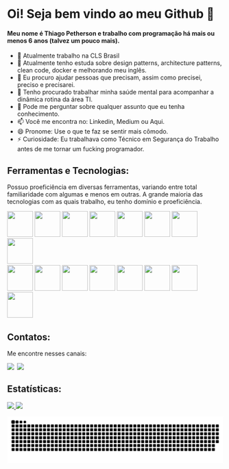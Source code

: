 # Oi! Seja bem vindo ao meu Github 👋
#### Meu nome é Thiago Petherson e trabalho com programação há mais ou menos 6 anos (talvez um pouco mais).

<!--
**thiagopetherson/ThiagoPetherson** is a ✨ _special_ ✨ repository because its `README.md` (this file) appears on your GitHub profile.
-->

- 🔭 Atualmente trabalho na CLS Brasil
- 🌱 Atualmente tenho estuda sobre design patterns, architecture patterns, clean code, docker e melhorando meu inglês.
- 👯 Eu procuro ajudar pessoas que precisam, assim como precisei, preciso e precisarei.
- 🤔 Tenho procurado trabalhar minha saúde mental para acompanhar a dinâmica rotina da área TI.
- 💬 Pode me perguntar sobre qualquer assunto que eu tenha conhecimento.
- 📫 Você me encontra no: Linkedin, Medium ou Aqui.
- 😄 Pronome: Use o que te faz se sentir mais cômodo.
- ⚡ Curiosidade: Eu trabalhava como Técnico em Segurança do Trabalho antes de me tornar um fucking programador.

## Ferramentas e Tecnologias:
Possuo proeficiência em diversas ferramentas, variando entre total familiaridade com algumas e menos em outras. A grande maioria das tecnologias com as quais trabalho, eu tenho domínio e proeficiência.<br>

<div>
<img loading="lazy" src="https://cdn.jsdelivr.net/gh/devicons/devicon/icons/html5/html5-original.svg" width="60" height="60"/> <img loading="lazy" src="https://cdn.jsdelivr.net/gh/devicons/devicon/icons/css3/css3-original.svg" width="60" height="60"/> <img loading="lazy" src="https://cdn.jsdelivr.net/gh/devicons/devicon/icons/sass/sass-original.svg" width="60" height="60"/> <img loading="lazy" src="https://cdn.jsdelivr.net/gh/devicons/devicon/icons/bootstrap/bootstrap-original.svg" width="60" height="60"/> <img loading="lazy" src="https://cdn.jsdelivr.net/gh/devicons/devicon/icons/php/php-original.svg" width="60" height="60"/> <img loading="lazy" src="https://cdn.jsdelivr.net/gh/devicons/devicon/icons/laravel/laravel-original.svg" width="60" height="60"/> <img loading="lazy" src="https://cdn.jsdelivr.net/gh/devicons/devicon/icons/javascript/javascript-original.svg" width="60" height="60"/> <img loading="lazy" src="https://cdn.jsdelivr.net/gh/devicons/devicon/icons/vuejs/vuejs-original.svg" width="60" height="60"/> 
</div>

<div>
<img loading="lazy" src="https://cdn.jsdelivr.net/gh/devicons/devicon/icons/quasar/quasar-original.svg" width="60" height="60"/> <img loading="lazy" src="https://cdn.jsdelivr.net/gh/devicons/devicon/icons/nuxtjs/nuxtjs-original.svg" width="60" height="60"/> <img loading="lazy" src="https://cdn.jsdelivr.net/gh/devicons/devicon/icons/jquery/jquery-original.svg" width="60" height="60"/> <img loading="lazy" src="https://cdn.jsdelivr.net/gh/devicons/devicon/icons/knockout/knockout-plain-wordmark.svg" width="60" height="60"/> <img loading="lazy" src="https://cdn.jsdelivr.net/gh/devicons/devicon/icons/mysql/mysql-original.svg" width="60" height="60"/> <img loading="lazy" src="https://cdn.jsdelivr.net/gh/devicons/devicon/icons/mongodb/mongodb-original.svg" width="60" height="60"/> <img loading="lazy" src="https://cdn.jsdelivr.net/gh/devicons/devicon/icons/firebase/firebase-original.svg" width="60" height="60"/> <img loading="lazy" src="https://cdn.jsdelivr.net/gh/devicons/devicon/icons/wordpress/wordpress-original.svg" width="60" height="60"/>
</div>

## Contatos:
Me encontre nesses canais:<br>

<div>
<a href="https://www.linkedin.com/in/thiago-petherson-21b7b6193/" target="_blank"><img loading="lazy" src="https://img.shields.io/badge/-LinkedIn-%230077B5?style=for-the-badge&logo=linkedin&logoColor=white" target="_blank"></a>   
<a href="https://medium.com/@thiagopetherson" target="_blank" style="margin-left: 3px;"><img loading="lazy" src="https://img.shields.io/badge/-Medium-%23000000?style=for-the-badge&logo=medium&logoColor=white" target="_blank"></a>   
</div>

## Estatísticas:

<div>
<a href="https://github.com/thiagopetherson">
<img loading="lazy" height="180em" src="https://github-readme-stats.vercel.app/api/top-langs/?username=thiagopetherson&layout=compact&langs_count=7&theme=dark"/>
<img loading="lazy" height="180em" src="https://github-readme-stats.vercel.app/api?username=thiagopetherson&show_icons=true&theme=dark&include_all_commits=true&count_private=true"/>
</div>

![Snake animation](https://github.com/thiagopetherson/thiagopetherson/blob/output/github-contribution-grid-snake.svg)

